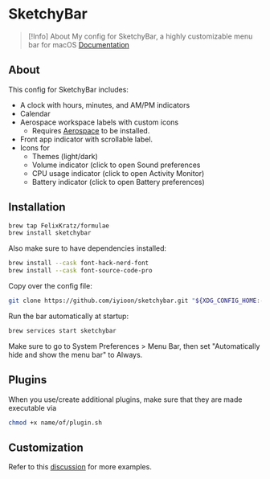 # SketchyBar

> [!Info] About
> My config for SketchyBar, a highly customizable menu bar for macOS
> [Documentation](https://felixkratz.github.io/SketchyBar/setup)

## About

This config for SketchyBar includes:

- A clock with hours, minutes, and AM/PM indicators
- Calendar
- Aerospace workspace labels with custom icons
  - Requires [Aerospace](https://github.com/iyioon/aerospace) to be installed.
- Front app indicator with scrollable label.
- Icons for
  - Themes (light/dark)
  - Volume indicator (click to open Sound preferences
  - CPU usage indicator (click to open Activity Monitor)
  - Battery indicator (click to open Battery preferences)

## Installation

```bash
brew tap FelixKratz/formulae
brew install sketchybar
```

Also make sure to have dependencies installed:

```bash
brew install --cask font-hack-nerd-font
brew install --cask font-source-code-pro
```

Copy over the config file:

```bash
git clone https://github.com/iyioon/sketchybar.git "${XDG_CONFIG_HOME:-$HOME/.config}"/sketchybar
```

Run the bar automatically at startup:

```bash
brew services start sketchybar
```

Make sure to go to System Preferences > Menu Bar, then set "Automatically hide and show the menu bar" to Always.

## Plugins

When you use/create additional plugins, make sure that they are made executable via

```bash
chmod +x name/of/plugin.sh
```

## Customization

Refer to this [discussion](https://github.com/FelixKratz/SketchyBar/discussions/47?sort=top) for more examples.
